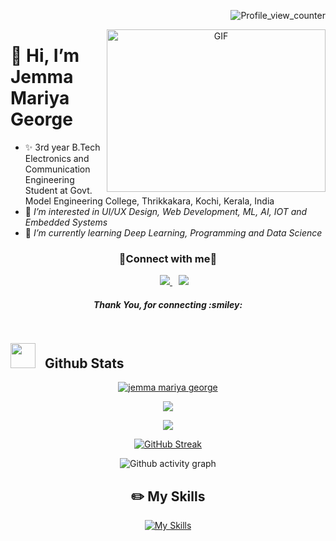 <p align="right">
  <img src="https://komarev.com/ghpvc/?username=jemma-mg&label=Profile%20views&color=0e75b6&style=flat" alt="Profile_view_counter"/>
</p>

<a target="_blank" align="center" >
  <img align="right" height="260" width="350" alt="GIF" src="https://media.giphy.com/media/SWoSkN6DxTszqIKEqv/giphy.gif">
</a>

# 👋 Hi, I’m Jemma Mariya George 

- ✨ 3rd year B.Tech Electronics and Communication Engineering Student at Govt. Model Engineering College, Thrikkakara, Kochi, Kerala, India
- 👀 <i> I’m interested in UI/UX Design, Web Development, ML, AI, IOT and Embedded Systems </i>
- 🌱 <i> I’m currently learning Deep Learning, Programming and Data Science </i>

<p align="center">
  <h3 align="center" > 🤝Connect with me🤝 </h3>
  <div align="center" class="icons-social" style="margin-left: 10px;">
      <a style="margin-left: 10px;" target="_blank" href="https://www.linkedin.com/in/jemma-mariya-george/">
	  <img src="https://img.icons8.com/doodle/40/000000/linkedin--v2.png">
      </a>
      <a style="margin-left: 10px;" target="_blank" href="https://github.com/jemma-mg">
	    <img src="https://img.icons8.com/doodle/40/000000/github--v1.png">
      </a>
  </div>
  <h4 align="center"><i>Thank You, for connecting :smiley: </i></h4>
</p>

<p align="center"><a href="https://ibb.co/Zg7Y7N2"><img height="5" width="2000" border_radius="100" src="https://i.ibb.co/R6dBd7j/596357.jpg" alt="596357"></a></p>

## <img src="https://media.giphy.com/media/iY8CRBdQXODJSCERIr/giphy.gif" width="40" height="40" style="margin-right: 10px; margin-bottom:-8px;"> Github Stats


<div align="center"> 
<!-- Trophe -->
	
<!-- [![trophy](https://github-profile-trophy.vercel.app/?username=jemma-mg&theme=high-contrast&column=5&row=1)](https://github.com/ryo-ma/github-profile-trophy) -->
	
<p>
<a href="https://github.com/jemma-mg/github-profile-trophy">
<!--   <img align="center" src="https://github-profile-trophy.vercel.app/?username=jemma-mg&theme=high-contrast&column=5&row=1" alt="jemma mariya george" /></a> -->
	<img align="center" src="https://github-profile-trophy.vercel.app/?username=jemma-mg&column=5&row=1" alt="jemma mariya george" /></a>
	
<a href=""><img align="center" src="https://github-readme-stats-git-masterrstaa-rickstaa.vercel.app/api/top-langs/?username=jemma-mg&langs_count=8&theme=vue&layout=compact" /></a>
</p>

<a href=""><img align="center" src="https://github-readme-stats-sigma-five.vercel.app/api?username=jemma-mg&show_icons=true&include_all_commits=true&count_private=true&theme=algolia&line_height=26" /></a>
	
<!-- <a href=""><img align="center" src="https://github-readme-streak-stats.herokuapp.com/?user=jemma-mg&theme=react" /></a>
</div> -->

[![GitHub Streak](https://streak-stats.demolab.com/?user=jemma-mg)](https://git.io/streak-stats)

![Github activity graph](https://github-readme-activity-graph.cyclic.app/graph?username=jemma-mg&theme=react&line=30a14e&point=40c463&area_color=216e39&area=true&radius=10)

<!-- ![Stats](https://github-readme-stats.vercel.app/api?username=jemma-mg&show_icons=true&theme=dark) -->
<!-- ![Stats](https://github-readme-stats-git-masterrstaa-rickstaa.vercel.app/api?username=jemma-mg&&show_icons=true&theme=dark) -->
<!-- ![Streak](https://github-readme-streak-stats.herokuapp.com/?user=jemma-mg&theme=algolia) -->
<!-- ![Top Languages](https://github-readme-stats.vercel.app/api/top-langs/?username=jemma-mg&langs_count=8&theme=light&layout=compact) -->

## ✏️ My Skills
[![My Skills](https://skillicons.dev/icons?i=js,html,css,bootstrap,c,py,figma,ai,react,vue,flask,github,git,linkedin)](https://skillicons.dev)

<!---
jemma-mg/jemma-mg is a ✨ special ✨ repository because its `README.md` (this file) appears on your GitHub profile.
You can click the Preview link to take a look at your changes.
--->
